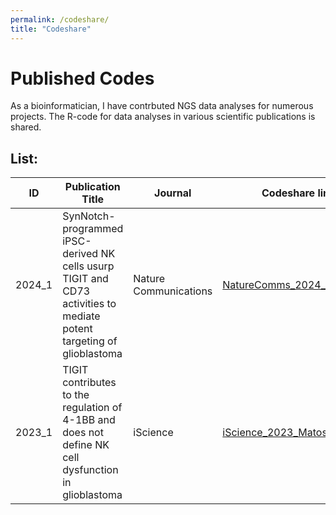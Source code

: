 ```yaml
---
permalink: /codeshare/
title: "Codeshare"
---
```


# Published Codes
As a bioinformatician, I have contrbuted NGS data analyses for numerous projects. The R-code for data analyses in various scientific publications is shared.

## List:
| ID 	| Publication Title 	| Journal 	| Codeshare link 	|
|---	|---	|---	|---	|
| 2024_1 	| SynNotch-programmed iPSC-derived NK cells usurp TIGIT and CD73 activities   to mediate potent targeting of glioblastoma 	| Nature Communications 	| [NatureComms_2024_Matosevic](https://sagarutturkar.github.io/publication-codeshare/NatureComms_2024_Matosevic/) 	|
| 2023_1 	| TIGIT contributes to the regulation of 4-1BB and does not define NK cell   dysfunction in glioblastoma 	| iScience 	| [iScience_2023_Matosevic](https://sagarutturkar.github.io/publication-codeshare/iScience_2023_Matosevic/) 	|
